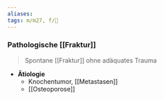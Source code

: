 ```yaml
---
aliases: 
tags: m/m27, f/🦴
---
```

### Pathologische [[Fraktur]]
> Spontane [[Fraktur]] ohne adäquates Trauma
- **Ätiologie**
	- Knochentumor, [[Metastasen]]
	- [[Osteoporose]]